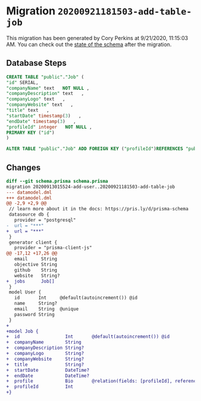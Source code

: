 # Migration `20200921181503-add-table-job`

This migration has been generated by Cory Perkins at 9/21/2020, 11:15:03 AM.
You can check out the [state of the schema](./schema.prisma) after the migration.

## Database Steps

```sql
CREATE TABLE "public"."Job" (
"id" SERIAL,
"companyName" text   NOT NULL ,
"companyDescription" text   ,
"companyLogo" text   ,
"companyWebsite" text   ,
"title" text   ,
"startDate" timestamp(3)   ,
"endDate" timestamp(3)   ,
"profileId" integer   NOT NULL ,
PRIMARY KEY ("id")
)

ALTER TABLE "public"."Job" ADD FOREIGN KEY ("profileId")REFERENCES "public"."Bio"("id") ON DELETE CASCADE ON UPDATE CASCADE
```

## Changes

```diff
diff --git schema.prisma schema.prisma
migration 20200913015524-add-user..20200921181503-add-table-job
--- datamodel.dml
+++ datamodel.dml
@@ -2,9 +2,9 @@
 // learn more about it in the docs: https://pris.ly/d/prisma-schema
 datasource db {
   provider = "postgresql"
-  url = "***"
+  url = "***"
 }
 generator client {
   provider = "prisma-client-js"
@@ -17,12 +17,26 @@
   email     String
   objective String
   github    String
   website   String?
+  jobs      Job[]
 }
 model User {
   id       Int     @default(autoincrement()) @id
   name     String?
   email    String  @unique
   password String
 }
+
+model Job {
+  id                 Int       @default(autoincrement()) @id
+  companyName        String
+  companyDescription String?
+  companyLogo        String?
+  companyWebsite     String?
+  title              String?
+  startDate          DateTime?
+  endDate            DateTime?
+  profile            Bio       @relation(fields: [profileId], references: [id])
+  profileId          Int
+}
```


